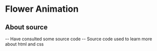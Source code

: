 # Flower Animation 
## About source 
-- Have consulted some source code
-- Source code used to learn more about html and css
